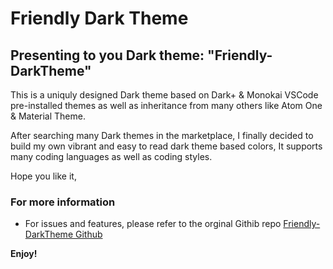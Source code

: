 # Friendly Dark Theme
## Presenting to you  Dark theme: "Friendly-DarkTheme" 

This is a uniquly designed Dark theme based on Dark+ & Monokai VSCode pre-installed themes as well as inheritance from many others like Atom One & Material Theme.

After searching many Dark themes in the marketplace, I finally decided to build my own vibrant and easy to read dark theme based colors, It supports many coding languages as well as coding styles.

Hope you like it,

### For more information
* For issues and features, please refer to the orginal Githib repo [Friendly-DarkTheme Github](https://github.com/Emad-W/Friendly-DarkTheme)

**Enjoy!**
